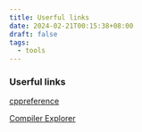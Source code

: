 ```yaml
---
title: Userful links
date: 2024-02-21T00:15:38+08:00
draft: false
tags:
  - tools
---
```


### Userful links

[cppreference][cppreference]

[Compiler Explorer][godbolt]

[cppreference]: https://en.cppreference.com/w/
[godbolt]: <https://godbolt.org/>
